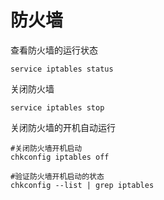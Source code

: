 # 防火墙 #

查看防火墙的运行状态

	service iptables status

关闭防火墙

	service iptables stop

关闭防火墙的开机自动运行

	#关闭防火墙开机启动
	chkconfig iptables off

	#验证防火墙开机启动的状态
	chkconfig --list | grep iptables